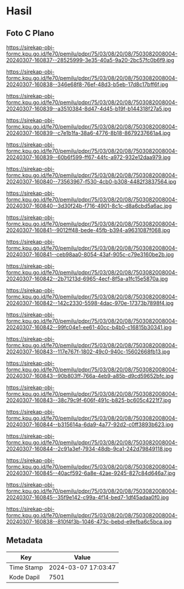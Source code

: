 # Hasil

## Foto C Plano

https://sirekap-obj-formc.kpu.go.id/fe70/pemilu/pdpr/75/03/08/20/08/7503082008004-20240307-160837--28525999-3e35-40a5-9a20-2bc57fc0b6f9.jpg

https://sirekap-obj-formc.kpu.go.id/fe70/pemilu/pdpr/75/03/08/20/08/7503082008004-20240307-160838--346e68f8-76ef-48d3-b5eb-17d8c17bff6f.jpg

https://sirekap-obj-formc.kpu.go.id/fe70/pemilu/pdpr/75/03/08/20/08/7503082008004-20240307-160839--a3510384-8d47-4d45-b19f-b144318f27a5.jpg

https://sirekap-obj-formc.kpu.go.id/fe70/pemilu/pdpr/75/03/08/20/08/7503082008004-20240307-160839--c7e1b1fa-38a6-4776-8b18-8679237661a4.jpg

https://sirekap-obj-formc.kpu.go.id/fe70/pemilu/pdpr/75/03/08/20/08/7503082008004-20240307-160839--60b6f599-ff67-44fc-a972-932e12daa979.jpg

https://sirekap-obj-formc.kpu.go.id/fe70/pemilu/pdpr/75/03/08/20/08/7503082008004-20240307-160840--73563967-f530-4cb0-b308-4482f3837564.jpg

https://sirekap-obj-formc.kpu.go.id/fe70/pemilu/pdpr/75/03/08/20/08/7503082008004-20240307-160840--3d30f24b-f716-4901-8c1c-d8a6cbd5a6ac.jpg

https://sirekap-obj-formc.kpu.go.id/fe70/pemilu/pdpr/75/03/08/20/08/7503082008004-20240307-160841--9012ff48-bede-45fb-b394-a9631087f068.jpg

https://sirekap-obj-formc.kpu.go.id/fe70/pemilu/pdpr/75/03/08/20/08/7503082008004-20240307-160841--ceb98aa0-8054-43af-905c-c79e3160be2b.jpg

https://sirekap-obj-formc.kpu.go.id/fe70/pemilu/pdpr/75/03/08/20/08/7503082008004-20240307-160842--2b71213d-6965-4ecf-8f5a-a1fc15e5870a.jpg

https://sirekap-obj-formc.kpu.go.id/fe70/pemilu/pdpr/75/03/08/20/08/7503082008004-20240307-160842--142c2330-5598-4dac-970e-17373b7898f4.jpg

https://sirekap-obj-formc.kpu.go.id/fe70/pemilu/pdpr/75/03/08/20/08/7503082008004-20240307-160842--99fc04e1-ee61-40cc-b4b0-c16815b30341.jpg

https://sirekap-obj-formc.kpu.go.id/fe70/pemilu/pdpr/75/03/08/20/08/7503082008004-20240307-160843--117e767f-1802-49c0-940c-15602668fb13.jpg

https://sirekap-obj-formc.kpu.go.id/fe70/pemilu/pdpr/75/03/08/20/08/7503082008004-20240307-160843--90b803ff-766a-4eb9-a85b-d9cd59652bfc.jpg

https://sirekap-obj-formc.kpu.go.id/fe70/pemilu/pdpr/75/03/08/20/08/7503082008004-20240307-160843--38c79c9f-606f-491c-b825-bc605c4221f7.jpg

https://sirekap-obj-formc.kpu.go.id/fe70/pemilu/pdpr/75/03/08/20/08/7503082008004-20240307-160844--b315614a-6da9-4a77-92d2-c0ff3893b623.jpg

https://sirekap-obj-formc.kpu.go.id/fe70/pemilu/pdpr/75/03/08/20/08/7503082008004-20240307-160844--2c91a3ef-7934-48db-9ca1-242d79849118.jpg

https://sirekap-obj-formc.kpu.go.id/fe70/pemilu/pdpr/75/03/08/20/08/7503082008004-20240307-160845--40acf592-6a8e-42ae-9245-827c84d646a7.jpg

https://sirekap-obj-formc.kpu.go.id/fe70/pemilu/pdpr/75/03/08/20/08/7503082008004-20240307-160845--35f9e142-c99a-4f14-bed7-1df45adaa0f0.jpg

https://sirekap-obj-formc.kpu.go.id/fe70/pemilu/pdpr/75/03/08/20/08/7503082008004-20240307-160838--810f4f3b-1046-473c-bebd-e9efba6c5bca.jpg


## Metadata

| Key        | Value               |
| ---------- | ------------------- |
| Time Stamp | 2024-03-07 17:03:47 |
| Kode Dapil | 7501                |



